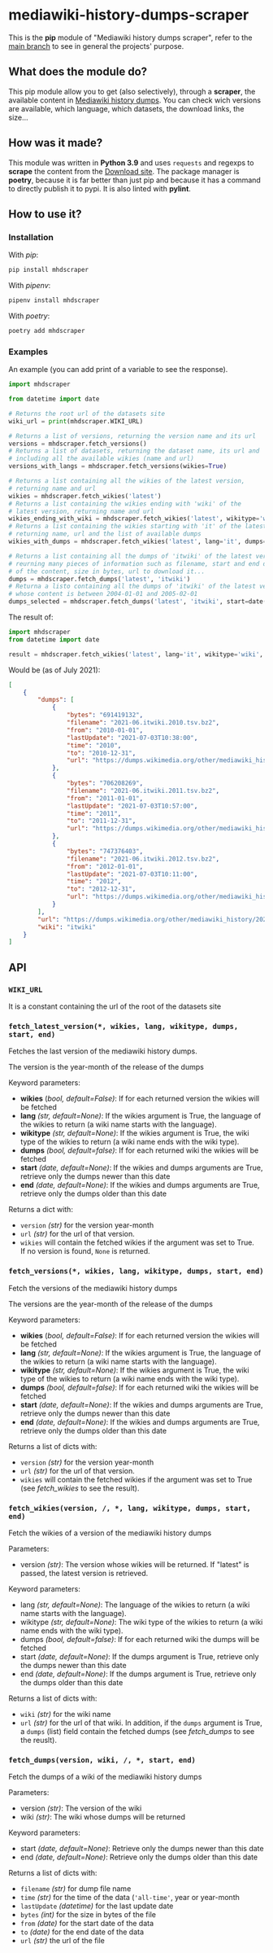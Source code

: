 # mediawiki-history-dumps-scraper

This is the **pip** module of "Mediawiki history dumps scraper", refer to the [main branch](https://github.com/euberdeveloper/mediawiki-history-dumps-scraper) to see in general the projects' purpose.

## What does the module do?

This pip module allow you to get (also selectively), through a **scraper**, the available content in [Mediawiki history dumps](https://dumps.wikimedia.org/other/mediawiki_history/readme.html). You can check wich versions are available, which language, which datasets, the download links, the size...

## How was it made?

This module was written in **Python 3.9** and uses `requests` and regexps to **scrape** the content from the [Download site](https://dumps.wikimedia.org/other/mediawiki_history/). The package manager is **poetry**, because it is far better than just pip and because it has a command to directly publish it to pypi. It is also linted with **pylint**.

## How to use it?

### Installation

With *pip*:

```bash
pip install mhdscraper
```

With *pipenv*:

```bash
pipenv install mhdscraper
```

With *poetry*:

```bash
poetry add mhdscraper
```

### Examples

An example (you can add print of a variable to see the response).

```python
import mhdscraper

from datetime import date

# Returns the root url of the datasets site
wiki_url = print(mhdscraper.WIKI_URL)

# Returns a list of versions, returning the version name and its url
versions = mhdscraper.fetch_versions()
# Returns a list of datasets, returning the dataset name, its url and 
# including all the available wikies (name and url)
versions_with_langs = mhdscraper.fetch_versions(wikies=True)

# Returns a list containing all the wikies of the latest version, 
# returning name and url
wikies = mhdscraper.fetch_wikies('latest')
# Returns a list containing the wikies ending with 'wiki' of the 
# latest version, returning name and url
wikies_ending_with_wiki = mhdscraper.fetch_wikies('latest', wikitype='wiki')
# Returns a list containing the wikies starting with 'it' of the latest version, 
# returning name, url and the list of available dumps
wikies_with_dumps = mhdscraper.fetch_wikies('latest', lang='it', dumps=True)

# Returns a list containing all the dumps of 'itwiki' of the latest version, 
# reurning many pieces of information such as filename, start and end date 
# of the content, size in bytes, url to download it...
dumps = mhdscraper.fetch_dumps('latest', 'itwiki')
# Returna a listo containing all the dumps of 'itwiki' of the latest version,
# whose content is between 2004-01-01 and 2005-02-01
dumps_selected = mhdscraper.fetch_dumps('latest', 'itwiki', start=date(2004, 1, 1), end=date(2005, 2, 1))
```

The result of:

```python
import mhdscraper
from datetime import date

result = mhdscraper.fetch_wikies('latest', lang='it', wikitype='wiki', dumps=True, start=date(2010, 1, 1), end=date(2012, 12, 31))
```

Would be (as of July 2021):

```json
[
    {
        "dumps": [
            {
                "bytes": "691419132",
                "filename": "2021-06.itwiki.2010.tsv.bz2",
                "from": "2010-01-01",
                "lastUpdate": "2021-07-03T10:38:00",
                "time": "2010",
                "to": "2010-12-31",
                "url": "https://dumps.wikimedia.org/other/mediawiki_history/2021-06/itwiki/2021-06.itwiki.2010.tsv.bz2"
            },
            {
                "bytes": "706208269",
                "filename": "2021-06.itwiki.2011.tsv.bz2",
                "from": "2011-01-01",
                "lastUpdate": "2021-07-03T10:57:00",
                "time": "2011",
                "to": "2011-12-31",
                "url": "https://dumps.wikimedia.org/other/mediawiki_history/2021-06/itwiki/2021-06.itwiki.2011.tsv.bz2"
            },
            {
                "bytes": "747376403",
                "filename": "2021-06.itwiki.2012.tsv.bz2",
                "from": "2012-01-01",
                "lastUpdate": "2021-07-03T10:11:00",
                "time": "2012",
                "to": "2012-12-31",
                "url": "https://dumps.wikimedia.org/other/mediawiki_history/2021-06/itwiki/2021-06.itwiki.2012.tsv.bz2"
            }
        ],
        "url": "https://dumps.wikimedia.org/other/mediawiki_history/2021-06/itwiki",
        "wiki": "itwiki"
    }
]
```

## API

### `WIKI_URL`

It is a constant containing the url of the root of the datasets site

### `fetch_latest_version(*, wikies, lang, wikitype, dumps, start, end)`

Fetches the last version of the mediawiki history dumps.

The version is the year-month of the release of the dumps

Keyword parameters:
* __wikies__ (_bool, default=False)_: If for each returned version the wikies will be fetched
* __lang__ _(str, default=None)_: If the wikies argument is True, the language of the wikies to return (a wiki name starts with the language).
* __wikitype__ _(str, default=None)_: If the wikies argument is True, the wiki type of the wikies to return (a wiki name ends with the wiki type).
* __dumps__ _(bool, default=false)_: If for each returned wiki the wikies will be fetched
* __start__ _(date, default=None)_: If the wikies and dumps arguments are True, retrieve only the dumps newer than this date
* __end__ _(date, default=None)_: If the wikies and dumps arguments are True, retrieve only the dumps older than this date

Returns a dict with:
*  `version` _(str)_ for the version year-month
*  `url` _(str)_ for the url of that version. 
*  `wikies` will contain the fetched wikies if the argument was set to True.  
If no version is found, `None` is returned.

### `fetch_versions(*, wikies, lang, wikitype, dumps, start, end)`

Fetch the versions of the mediawiki history dumps

The versions are the year-month of the release of the dumps

Keyword parameters:
* __wikies__ (_bool, default=False)_: If for each returned version the wikies will be fetched
* __lang__ _(str, default=None)_: If the wikies argument is True, the language of the wikies to return (a wiki name starts with the language).
* __wikitype__ _(str, default=None)_: If the wikies argument is True, the wiki type of the wikies to return (a wiki name ends with the wiki type).
* __dumps__ _(bool, default=false)_: If for each returned wiki the wikies will be fetched
* __start__ _(date, default=None)_: If the wikies and dumps arguments are True, retrieve only the dumps newer than this date
* __end__ _(date, default=None)_: If the wikies and dumps arguments are True, retrieve only the dumps older than this date

Returns a list of dicts with:
* `version` _(str)_ for the version year-month
* `url` _(str)_ for the url of that version. 
* `wikies` will contain the fetched wikies if the argument was set to True (see *fetch_wikies* to see the result).

### `fetch_wikies(version, /, *, lang, wikitype, dumps, start, end)`

Fetch the wikies of a version of the mediawiki history dumps

Parameters:
* version _(str)_: The version whose wikies will be returned. If "latest" is passed, the latest version is retrieved.

Keyword parameters:
* lang _(str, default=None)_: The language of the wikies to return (a wiki name starts with the language).
* wikitype _(str, default=None)_: The wiki type of the wikies to return (a wiki name ends with the wiki type).
* dumps _(bool, default=false)_: If for each returned wiki the dumps will be fetched
* start _(date, default=None)_: If the dumps argument is True, retrieve only the dumps newer than this date
* end _(date, default=None)_: If the dumps argument is True, retrieve only the dumps older than this date

Returns a list of dicts with:
* `wiki` _(str)_ for the wiki name
* `url` _(str)_ for the url of that wiki. 
In addition, if the `dumps` argument is True, a `dumps` (list) field contain the fetched dumps (see *fetch_dumps* to see the reuslt).

### `fetch_dumps(version, wiki, /, *, start, end)`

Fetch the dumps of a wiki of the mediawiki history dumps

Parameters:
* version _(str)_: The version of the wiki
* wiki _(str)_: The wiki whose dumps will be returned

Keyword parameters:
* start _(date, default=None)_: Retrieve only the dumps newer than this date
* end _(date, default=None)_: Retrieve only the dumps older than this date

Returns a list of dicts with:
* `filename` _(str)_ for dump file name
* `time` _(str)_ for the time of the data (`'all-time'`, year or year-month
* `lastUpdate` _(datetime)_ for the last update date
* `bytes` _(int)_ for the size in bytes of the file
* `from` _(date)_ for the start date of the data
* `to` _(date)_ for the end date of the data
* `url` _(str)_ the url of the file
